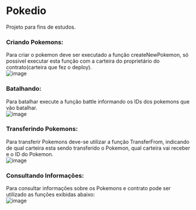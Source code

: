 # Pokedio
Projeto para fins de estudos.

### Criando Pokemons:
Para criar o pokemon deve ser executado a função createNewPokemon, só possivel executar esta função com a carteira do proprietário do contrato(carteira que fez o deploy).<br>
![image](https://github.com/user-attachments/assets/794ac84e-6656-4926-817b-c7b29f641d0c)

### Batalhando:
Para batalhar execute a função battle informando os IDs dos pokemons que vão batalhar.<br>
![image](https://github.com/user-attachments/assets/a85d3835-771a-48e1-aa05-ee20ba09e7d1)

### Transferindo Pokemons:
Para transferir Pokemons deve-se utilizar a função TransferFrom, indicando de qual carteira esta sendo transferido o Pokemon, qual carteira vai receber e o ID do Pokemon.<br>
![image](https://github.com/user-attachments/assets/ccc1cb4a-4c90-4d25-9c5d-575e18dad4e2)

### Consultando Informações:
Para consultar informações sobre os Pokemons e contrato pode ser utilizado as funções exibidas abaixo:<br>
![image](https://github.com/user-attachments/assets/a8365ec0-85c0-4471-96ff-90e454df01e8)
